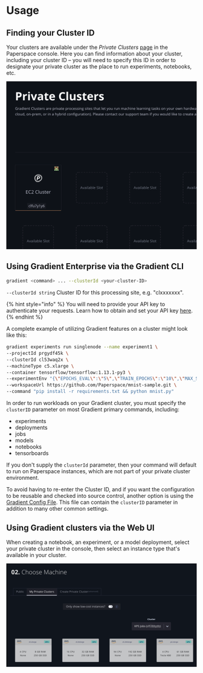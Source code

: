 # Usage

## Finding your Cluster ID

Your clusters are available under the _Private Clusters_ [page](https://www.paperspace.com/console/clusters) in the Paperspace console.  Here you can find information about your cluster, including your cluster ID – you will need to specify this ID in order to designate your private cluster as the place to run experiments, notebooks, etc. 

![](../.gitbook/assets/image%20%2869%29.png)

## **Using Gradient Enterprise via the Gradient CLI**

```bash
gradient <command> ... --clusterId <your-cluster-ID>
```

`--clusterId string` Cluster ID for this processing site, e.g. "clxxxxxxx". 

{% hint style="info" %}
You will need to provide your API key to authenticate your requests. Learn how to obtain and set your API key [here](../get-started/install-the-cli.md#obtaining-an-api-key).
{% endhint %}

A complete example of utilizing Gradient features on a cluster might look like this:

```bash
gradient experiments run singlenode --name experiment1 \
--projectId prgydf45k \
--clusterId cl53waq2x \
--machineType c5.xlarge \
--container tensorflow/tensorflow:1.13.1-py3 \
--experimentEnv "{\"EPOCHS_EVAL\":\"5\",\"TRAIN_EPOCHS\":\"10\",\"MAX_STEPS\":\"1000\",\"EVAL_SECS\":\"10\"}" \
--workspaceUrl https://github.com/Paperspace/mnist-sample.git \
--command "pip install -r requirements.txt && python mnist.py"
```

In order to run workloads on your Gradient cluster, you must specify the `clusterID` parameter on most Gradient primary commands, including:

* experiments
* deployments
* jobs
* models
* notebooks
* tensorboards

If you don't supply the `clusterId` parameter, then your command will default to run on Paperspace instances, which are not part of your private cluster environment.

To avoid having to re-enter the Cluster ID, and if you want the configuration to be reusable and checked into source control, another option is using the [Gradient Config File](../experiments/using-experiments/gradient-config.yaml.md). This file can contain the `clusterID` parameter in addition to many other common settings.

## **Using Gradient clusters via the Web UI**

When creating a notebook, an experiment, or a model deployment, select your private cluster in the console, then select an instance type that's available in your cluster.

![](../.gitbook/assets/private-cluster-gui.png)

